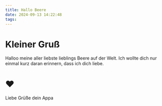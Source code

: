 ```yaml
---
title: Hallo Beere
date: 2024-09-13 14:22:48
tags:
---
```


# Kleiner Gruß

Halloo meine aller liebste lieblings Beere auf der Welt.
Ich wollte dich nur einmal kurz daran erinnern, dass ich dich liebe.  

# ❤️

Liebe Grüße
dein Appa